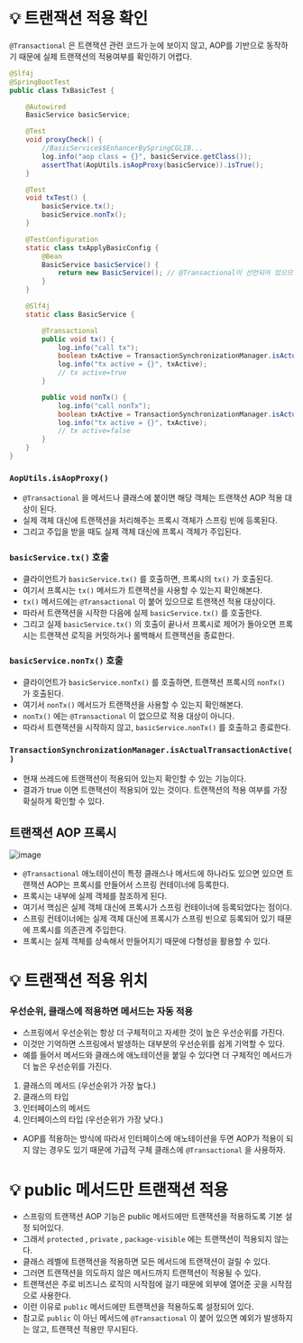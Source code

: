 # 💡 트랜잭션 적용 확인
`@Transactional` 은 트랜잭션 관련 코드가 눈에 보이지 않고, AOP를 기반으로 동작하기 때문에 실제 트랜잭션의 적용여부를 확인하기 어렵다.
```java
@Slf4j
@SpringBootTest
public class TxBasicTest {

    @Autowired
    BasicService basicService;

    @Test
    void proxyCheck() {
        //BasicService$$EnhancerBySpringCGLIB...
        log.info("aop class = {}", basicService.getClass());
        assertThat(AopUtils.isAopProxy(basicService)).isTrue();
    }

    @Test
    void txTest() {
        basicService.tx();
        basicService.nonTx();
    }

    @TestConfiguration
    static class txApplyBasicConfig {
        @Bean
        BasicService basicService() {
            return new BasicService(); // @Transactional이 선언되어 있으므로 프록시 객체가 Bean으로 등록된다.
        }
    }

    @Slf4j
    static class BasicService {

        @Transactional
        public void tx() {
            log.info("call tx");
            boolean txActive = TransactionSynchronizationManager.isActualTransactionActive();
            log.info("tx active = {}", txActive);
            // tx active=true
        }

        public void nonTx() {
            log.info("call nonTx");
            boolean txActive = TransactionSynchronizationManager.isActualTransactionActive();
            log.info("tx active = {}", txActive);
            // tx active=false
        }
    }
}
```

### `AopUtils.isAopProxy()`
* `@Transactional` 을 메서드나 클래스에 붙이면 해당 객체는 트랜잭션 AOP 적용 대상이 된다.
* 실제 객체 대신에 트랜잭션을 처리해주는 프록시 객체가 스프링 빈에 등록된다. 
* 그리고 주입을 받을 때도 실제 객체 대신에 프록시 객체가 주입된다.

### `basicService.tx()` 호출
* 클라이언트가 `basicService.tx()` 를 호출하면, 프록시의 `tx()` 가 호출된다. 
* 여기서 프록시는 `tx()` 메서드가 트랜잭션을 사용할 수 있는지 확인해본다. 
* `tx()` 메서드에는 `@Transactional` 이 붙어 있으므로 트랜잭션 적용 대상이다.
* 따라서 트랜잭션을 시작한 다음에 실제 `basicService.tx()` 를 호출한다.
* 그리고 실제 `basicService.tx()` 의 호출이 끝나서 프록시로 제어가 돌아오면 프록시는 트랜잭션 로직을 커밋하거나 롤백해서 트랜잭션을 종료한다.

### `basicService.nonTx()` 호출
* 클라이언트가 `basicService.nonTx()` 를 호출하면, 트랜잭션 프록시의 `nonTx()` 가 호출된다.
* 여기서 `nonTx()` 메서드가 트랜잭션을 사용할 수 있는지 확인해본다. 
* `nonTx()` 에는 `@Transactional` 이 없으므로 적용 대상이 아니다.
* 따라서 트랜잭션을 시작하지 않고, `basicService.nonTx()` 를 호출하고 종료한다.

### `TransactionSynchronizationManager.isActualTransactionActive()`
* 현재 쓰레드에 트랜잭션이 적용되어 있는지 확인할 수 있는 기능이다. 
* 결과가 true 이면 트랜잭션이 적용되어 있는 것이다. 트랜잭션의 적용 여부를 가장 확실하게 확인할 수 있다.

## 트랜잭션 AOP 프록시
![image](https://github.com/shin-je-woo/TIL/assets/39439576/868a0304-6687-494e-824b-0fcf6e511abf)
* `@Transactional` 애노테이션이 특정 클래스나 메서드에 하나라도 있으면 있으면 트랜잭션 AOP는 프록시를 만들어서 스프링 컨테이너에 등록한다. 
* 프록시는 내부에 실제 객체를 참조하게 된다. 
* 여기서 핵심은 실제 객체 대신에 프록시가 스프링 컨테이너에 등록되었다는 점이다.
* 스프링 컨테이너에는 실제 객체 대신에 프록시가 스프링 빈으로 등록되어 있기 때문에 프록시를 의존관계 주입한다.
* 프록시는 실제 객체를 상속해서 만들어지기 때문에 다형성을 활용할 수 있다.

# 💡 트랜잭션 적용 위치
### 우선순위, 클래스에 적용하면 메서드는 자동 적용
* 스프링에서 우선순위는 항상 더 구체적이고 자세한 것이 높은 우선순위를 가진다. 
* 이것만 기억하면 스프링에서 발생하는 대부분의 우선순위를 쉽게 기억할 수 있다.
* 예를 들어서 메서드와 클래스에 애노테이션을 붙일 수 있다면 더 구체적인 메서드가 더 높은 우선순위를 가진다.
1. 클래스의 메서드 (우선순위가 가장 높다.)
2. 클래스의 타입
3. 인터페이스의 메서드
4. 인터페이스의 타입 (우선순위가 가장 낮다.)
* AOP를 적용하는 방식에 따라서 인터페이스에 애노테이션을 두면 AOP가 적용이 되지 않는 경우도 있기 때문에 가급적 구체 클래스에 `@Transactional` 을 사용하자.

# 💡 public 메서드만 트랜잭션 적용
* 스프링의 트랜잭션 AOP 기능은 public 메서드에만 트랜잭션을 적용하도록 기본 설정 되어있다.
* 그래서 `protected` , `private` , `package-visible` 에는 트랜잭션이 적용되지 않는다.
* 클래스 레벨에 트랜잭션을 적용하면 모든 메서드에 트랜잭션이 걸릴 수 있다. 
* 그러면 트랜잭션을 의도하지 않은 메서드까지 트랜잭션이 적용될 수 있다.
* 트랜잭션은 주로 비즈니스 로직의 시작점에 걸기 때문에 외부에 열어준 곳을 시작점으로 사용한다. 
* 이런 이유로 `public` 메서드에만 트랜잭션을 적용하도록 설정되어 있다.
* 참고로 `public` 이 아닌 메서드에 `@Transactional` 이 붙어 있으면 예외가 발생하지는 않고, 트랜잭션 적용만 무시된다.
